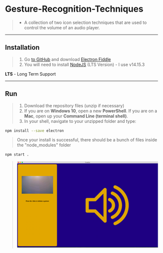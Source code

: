 # Gesture-Recognition-Techniques

> - A collection of two icon selection techniques that are used to control the volume of an audio player.

---

## Installation

> 1. Go [to GitHub](https://github.com/electron/fiddle/releases/tag/v0.15.1) and download [Electron Fiddle](https://www.electronjs.org/)
> 2. You will need to install [NodeJS](https://nodejs.org/en/download/) (LTS Version) - I use v14.15.3

**LTS** - Long Term Support

---

## Run

> 1. Download the repository files (unzip if necessary)
> 2. If you are on **Windows 10**, open a new **PowerShell**. If you are on a **Mac**, open up your **Command Line (terminal shell)**.
> 3. In your shell, navigate to your unzipped folder and type:

```bash
npm install --save electron
```

> Once your install is successful, there should be a bunch of files inside the "node_modules" folder

```bash
npm start .
```

> ![gesture control](./Images/Gesture_1.png)
